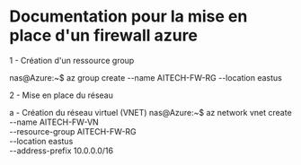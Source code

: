 <h1> Documentation pour la mise en place d'un firewall azure</h1>

1 - Création d'un ressource group<br/>

nas@Azure:~$ az group create --name AITECH-FW-RG --location eastus

2 - Mise en place du réseau

a - Création du réseau virtuel (VNET)
nas@Azure:~$ az network vnet create \
--name AITECH-FW-VN \
--resource-group AITECH-FW-RG \
--location eastus \
--address-prefix 10.0.0.0/16
